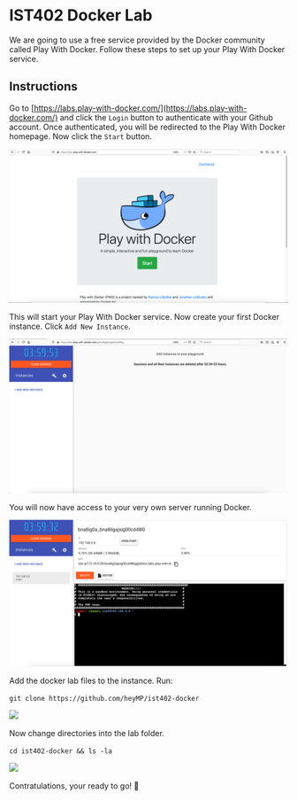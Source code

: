 # IST402 Docker Lab

We are going to use a free service provided by the Docker community called Play With Docker. Follow these steps to set up your Play With Docker service.

## Instructions

Go to [https://labs.play-with-docker.com/](https://labs.play-with-docker.com/) and click the `Login` button to authenticate with your Github account.  Once authenticated, you will be redirected to the Play With Docker homepage.  Now click the `Start` button.

![](/assets/readme/1.png)


This will start your Play With Docker service. Now create your first Docker instance. Click `Add New Instance`.

![](/assets/readme/2.png)

You will now have access to your very own server running Docker.

![](/assets/readme/3.png)

Add the docker lab files to the instance. Run:

```git clone https://github.com/heyMP/ist402-docker```


![](/assets/readme/6.png)

Now change directories into the lab folder.

`cd ist402-docker && ls -la`

![](/assets/readme/7.png)

Contratulations, your ready to go! 🎉